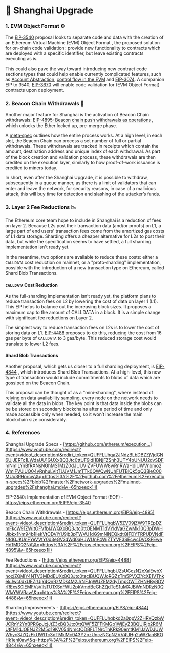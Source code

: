 # 📀 Shanghai Upgrade

### 1.    EVM Object Format ⚙️

The [EIP-3540](https://eips.ethereum.org/EIPS/eip-3540) proposal looks to separate code and data with the creation of an Ethereum Virtual Machine (EVM) Object Format , the proposed solution for on-chain code validation : provide new functionality to contracts which are deployed with a specific identifier, but leave existing contracts executing as is. &#x20;

This could also pave the way toward introducing new contract code sections types that could help enable currently complicated features, such as [Account Abstraction](https://eips.ethereum.org/EIPS/eip-4337), [control flow in the EVM](https://eips.ethereum.org/EIPS/eip-4200) and [EIP-3074](https://eips.ethereum.org/EIPS/eip-3074). A companion EIP to 3540, [EIP-3670](https://eips.ethereum.org/EIPS/eip-3670) will enable code validation for (EVM Object Format) contracts upon deployment.

### &#x20;2.    Beacon Chain Withdrawals 🏧

Another major feature for Shanghai is the activation of Beacon Chain withdrawals:  [EIP-4895: Beacon chain push withdrawals as operations](https://eips.ethereum.org/EIPS/eip-4895) , which unlocks the Ether locked up, pre-merge phase.

A [meta-spec](https://notes.ethereum.org/@ralexstokes/Skp1mPSb9) outlines how the entire process works. At a high level, in each slot, the Beacon Chain can process a set number of full or partial withdrawals. These withdrawals are tracked in receipts which contain the amount, destination address and unique index of each withdrawal. As part of the block creation and validation process, these withdrawals are then credited on the execution layer, similarly to how proof-of-work issuance is credited to miners today.

In short, even after the Shanghai Upgrade, it is possible to withdraw, subsequently in a queue manner, as there is a limit of validators that can enter and leave the network, for security reasons, in case of a malicious attack, this will buy time for detection and slashing of the attacker’s funds.

### 3.    Layer 2 Fee Reductions 📉

The Ethereum core team hope to include in Shanghai is a reduction of fees on layer 2. Because L2s post their transaction data (and/or proofs) on L1, a large part of end users' transaction fees come from the amortized gas costs of L1 data storage. Sharding offers a cheaper alternative for L2s to post their data, but while the specification seems to have settled, a full sharding implementation isn't ready yet.

In the meantime, two options are available to reduce these costs: either a `CALLDATA` cost reduction on mainnet, or a "proto-sharding" implementation, possible with the introduction of a new transaction type on Ethereum, called Shard Blob Transactions.

#### **`CALLDATA` Cost Reduction**

As the full-sharding implementation isn’t ready yet, the platform plans to reduce transaction fees on L2 by lowering the cost of data on layer 1 (L1). This EIP helps to balance out the increasing block sizes. It proposes a maximum cap to the amount of CALLDATA in a block. It is a simple change with significant fee reductions on Layer 2.

The simplest way to reduce transaction fees on L2s is to lower the cost of storing data on L1. [EIP-4488](https://eips.ethereum.org/EIPS/eip-4488) proposes to do this, reducing the cost from 16 gas per byte of `CALLDATA` to 3 gas/byte. This reduced storage cost would translate to lower L2 fees.

#### **Shard Blob Transactions**

Another proposal, which gets us closer to a full sharding deployment, is [EIP-4844](https://eips.ethereum.org/EIPS/eip-4844) , which introduces Shard Blob Transactions. At a high-level, this new type of transaction would include commitments to blobs of data which are gossiped on the Beacon Chain.

&#x20;This proposal can be thought of as a "mini-sharding", where instead of relying on data availability sampling, every node on the network needs to validate all the data in blobs. The key point is that data inside the blobs can be be stored on secondary blockchains after a period of time and only made accessible only when needed, so it won’t increase the main blockchain size considerably.

### 4. References

Shanghai Upgrade Specs - [https://github.com/ethereum/execution...](https://www.youtube.com/redirect?event=video\_description\&redir\_token=QUFFLUhqa2JNdzBLbDBZZjVjdGN6UjJERTc1LWdaUU1GUXxBQ3Jtc0ttUF9idi1BNjFZSnh3UTY4bUNUU2dvSDFmNmlLYnBfRXNsNGhMS1MzZ0dJUUVIZVFUWW8wRnRWaHdiUWVnbmo2WmlFVUlUQ04yRnhuLVltTUJVM1JmTTk0QWQwNUhFUTBlQk5qQ3BleC00MUo3RHprcw\&q=https%3A%2F%2Fgithub.com%2Fethereum%2Fexecution-specs%2Fblob%2Fmaster%2Fnetwork-upgrades%2Fmainnet-upgrades%2Fshanghai.md\&v=65hxeeox1iI)

EIP-3540: Implementation of EVM Object Format (EOF) - https://eips.ethereum.org/EIPS/eip-3540

Beacon Chain Withdrawals - [https://eips.ethereum.org/EIPS/eip-4895](https://www.youtube.com/redirect?event=video\_description\&redir\_token=QUFFLUhqbW5ZV09jZW9TREpDZmFkcW91ZWItOFVfblJWQXxBQ3Jtc0ttOENMT1dVYldVaGZwMk10Q3pDWHJlbkx1Nm94b1llekVtODVlYU9jb3pTWVU1dG9mNlNEQkdtQlFDYTRPUDVNdFNfdGJKUnFYeVVtY0d3eGV3dWd0aHJWUnF4WjZTYVF3SEcwcDVOSFEweHd1MDQ2NA\&q=https%3A%2F%2Feips.ethereum.org%2FEIPS%2Feip-4895\&v=65hxeeox1iI)

&#x20;Fee Reductions - [https://eips.ethereum.org/EIPS/eip-4488](https://www.youtube.com/redirect?event=video\_description\&redir\_token=QUFFLUhqbUZsUGczN2xXalEwbXhocjZQMlY4NTV3MDdEUXxBQ3Jtc0tsclBUQWJoRGZzTm5PVXZYcXE1VThkekJwc0dxUEZrUjY4QnRzMDk4M2JrNFJqWUZEM2dyTmpOWTZHNHByRDVrRExsSGlEMFVsVllsTU1XSnFWU2pkVmdBeGh2ZjdTcS1uMXJBWnNDRzN0QWlaYWVRaw\&q=https%3A%2F%2Feips.ethereum.org%2FEIPS%2Feip-4488\&v=65hxeeox1iI)

Sharding Improvements - [https://eips.ethereum.org/EIPS/eip-4844](https://www.youtube.com/redirect?event=video\_description\&redir\_token=QUFFLUhqbkd2a0ppV2ZHRVQzbWJCRnY2YnBPRGpJcjJtZ3xBQ3Jtc0ttQWF5ZFFKMGp1WjEyZ3BQUjRjb2R6MUtFM1dJOENJZ2M5d19KV054NmctODBFLTNrcThKRk90emtKM1JaWDJUWWhyc3JZQzFkUWtTc3dTMklMc043Y2ozUnczNGpNZVV4UHg2aWZlanBKOHk1enl0aw\&q=https%3A%2F%2Feips.ethereum.org%2FEIPS%2Feip-4844\&v=65hxeeox1iI)

